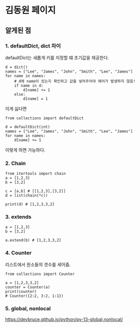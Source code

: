 # 김동원 페이지

## 알게된 점

### 1. defaultDict, dict 차이

defaultDict는 새롭게 키를 지정할 떄 초기값을 제공한다.

```python3
d = dict()
names = ["Lee", "James", "John", "Smith", "Lee", "James"]
for name in names:
    # d에 name이 있는지 확인하고 값을 넣어주어야 에러가 발생하지 않음!
    if name in d:
        d[name] += 1
    else:
        d[name] = 1
```

이게 싫다면

```python3
from collections import defaultDict

d = defaultDict(int)
names = ["Lee", "James", "John", "Smith", "Lee", "James"]
for name in names:
    d[name] += 1
```

이렇게 하면 가능하다.

### 2. Chain

```python3
from itertools import chain
a = [1,2,3]
b = [3,2]

c = [a,b] # [[1,2,3],[3,2]]
d = list(chain(*c))

print(d) # [1,2,3,3,2]
```

### 3. extends

```python3
a = [1,2,3]
b = [3,2]

a.extend(b) # [1,2,3,3,2]
```

### 4. Counter

리스트에서 원소들의 갯수를 세어줌.

```python3
from collections import Counter

a = [1,2,3,3,2]
counter = Counter(a)
print(counter)
# Counter({2:2, 3:2, 1:1})
```

### 5. global, nonlocal

https://devbruce.github.io/python/py-13-global,nonlocal/

